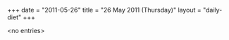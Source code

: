 +++
date = "2011-05-26"
title = "26 May 2011 (Thursday)"
layout = "daily-diet"
+++


\<no entries\>
